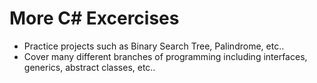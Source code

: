 # More C# Excercises

- Practice projects such as Binary Search Tree, Palindrome, etc.. 
- Cover many different branches of programming including interfaces, generics, abstract classes, etc..
